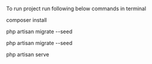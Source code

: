 To run project run following below commands in terminal 

composer install

php artisan migrate --seed

php artisan migrate --seed

php artisan serve
